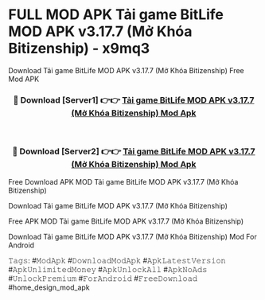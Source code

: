 # FULL MOD APK Tải game BitLife MOD APK v3.17.7 (Mở Khóa Bitizenship) - x9mq3
Download Tải game BitLife MOD APK v3.17.7 (Mở Khóa Bitizenship) Free Mod APK

<div align="center">
<h3>🔴 Download [Server1] 👉👉 <a href="https://apk-comot.site?title=Tải_game_BitLife_MOD_APK_v3.17.7_(Mở_Khóa_Bitizenship)">Tải game BitLife MOD APK v3.17.7 (Mở Khóa Bitizenship) Mod Apk</a></h3><br>

<h3>🔴 Download [Server2] 👉👉 <a href="https://apk-comot.site?title=Tải_game_BitLife_MOD_APK_v3.17.7_(Mở_Khóa_Bitizenship)">Tải game BitLife MOD APK v3.17.7 (Mở Khóa Bitizenship) Mod Apk</a></h3>
</div>


Free Download APK MOD Tải game BitLife MOD APK v3.17.7 (Mở Khóa Bitizenship)

Download Tải game BitLife MOD APK v3.17.7 (Mở Khóa Bitizenship) 

Free APK MOD Tải game BitLife MOD APK v3.17.7 (Mở Khóa Bitizenship) 

Download Tải game BitLife MOD APK v3.17.7 (Mở Khóa Bitizenship) Mod For Android

𝚃𝚊𝚐𝚜: #𝙼𝚘𝚍𝙰𝚙𝚔 #𝙳𝚘𝚠𝚗𝚕𝚘𝚊𝚍𝙼𝚘𝚍𝙰𝚙𝚔 #𝙰𝚙𝚔𝙻𝚊𝚝𝚎𝚜𝚝𝚅𝚎𝚛𝚜𝚒𝚘𝚗 #𝙰𝚙𝚔𝚄𝚗𝚕𝚒𝚖𝚒𝚝𝚎𝚍𝙼𝚘𝚗𝚎𝚢 #𝙰𝚙𝚔𝚄𝚗𝚕𝚘𝚌𝚔𝙰𝚕𝚕 #𝙰𝚙𝚔𝙽𝚘𝙰𝚍𝚜 #𝚄𝚗𝚕𝚘𝚌𝚔𝙿𝚛𝚎𝚖𝚒𝚞𝚖 #𝙵𝚘𝚛𝙰𝚗𝚍𝚛𝚘𝚒𝚍 #𝙵𝚛𝚎𝚎𝙳𝚘𝚠𝚗𝚕𝚘𝚊𝚍 #home_design_mod_apk